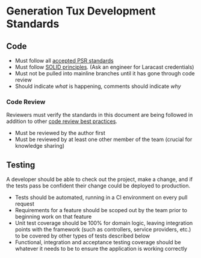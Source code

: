 
# Generation Tux Development Standards

## Code

 * Must follow all [accepted PSR standards](http://www.php-fig.org/psr/#accepted)
 * Must follow [SOLID principles](https://laracasts.com/series/solid-principles-in-php). (Ask an engineer for Laracast credentials)
 * Must not be pulled into mainline branches until it has gone through code review
 * Should indicate _what_ is happening, comments should indicate _why_

### Code Review

Reviewers must verify the standards in this document are being followed in addition to other [code review best practices](http://kevinlondon.com/2015/05/05/code-review-best-practices.html).

 * Must be reviewed by the author first
 * Must be reviewed by at least one other member of the team (crucial for knowledge sharing)

## Testing

A developer should be able to check out the project, make a change, and if the tests pass be confident their change could be deployed to production.

 * Tests should be automated, running in a CI environment on every pull request
 * Requirements for a feature should be scoped out by the team prior to beginning work on that feature
 * Unit test coverage should be 100% for domain logic, leaving integration points with the framework (such as controllers, service providers, etc.) to be covered by other types of tests described below
 * Functional, integration and acceptance testing coverage should be whatever it needs to be to ensure the application is working correctly
